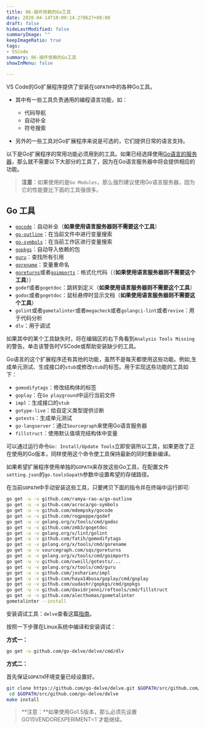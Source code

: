 ```yaml
---
title: 06-插件依赖的Go工具
date: 2020-04-14T10:09:14.278627+08:00
draft: false
hideLastModified: false
summaryImage: ""
keepImageRatio: true
tags:
- VSCode
summary: 06-插件依赖的Go工具
showInMenu: false

---
```


VS Code的Go扩展程序提供了安装在`GOPATH`中的各种Go工具。

- 其中有一些工具负责通用的编程语言功能，如：

  - 代码导航
  - 自动补全
  - 符号搜索

- 另外的一些工具对Go扩展程序来说是可选的，它们提供日常的语言支持。

以下是Go扩展程序的常用功能必须用到的工具。如果已经选择使用[Go语言的服务器](https://github.com/microsoft/vscode-go#go-language-server)，那么就不需要以下大部分的工具了，因为在Go语言服务器中将会提供相应的功能。

> **注意**：如果使用的是`Go Modules`，那么强烈建议使用Go语言服务器，因为它的性能要比下面的工具强很多。

## Go 工具

- [`gocode`](https://github.com/mdempsky/gocode)：自动补全（**如果使用语言服务器则不需要这个工具**）
- [`go-outline`](https://github.com/ramya-rao-a/go-outline)：在当前文件中进行变量搜索
- [`go-symbols`](https://github.com/acroca/go-symbols)：在当前工作区进行变量搜索
- [`gopkgs`](https://github.com/uudashr/gopkgs)：自动导入依赖的包
- [`guru`](https://golang.org/x/tools/cmd/guru)：查找所有引用
- [`gorename`](https://golang.org/x/tools/cmd/gorename)：变量重命名
- [`goreturns`](https://github.com/sqs/goreturns)或者[`goimports`](htts://golang.org/x/tools/cmd/goimports)：格式化代码（（**如果使用语言服务器则不需要这个工具**））
- `godef`或者`gogetdoc`：跳转到定义（**如果使用语言服务器则不需要这个工具**）
- `godoc`或者`gogetdoc`：鼠标悬停时显示文档（**如果使用语言服务器则不需要这个工具**）
- `golint`或者`gometalinter`或者`megacheck`或者`golangci-lint`或者`revive`：用于代码分析
- `dlv`：用于调试

如果其中的某个工具缺失时，将在编辑区的右下角看到`Analysis Tools Missing`的警告。单击该警告时VSCode或帮助安装缺少的工具。

Go语言的这个扩展程序还有其他的功能，虽然不是每天都使用这些功能。例如,生成单元测试、生成接口的`stub`或修改`stub`的标签。用于实现这些功能的工具如下：

- `gomodifytags`：修改结构体的标签
- `goplay`：在`Go playground`中运行当前文件
- `impl`：生成接口的`stub`
- `gotype-live`：给自定义类型提供诊断
- `gotests`：生成单元测试
- `go-langserver`：通过`Sourcegraph`来使用Go语言服务器
- `fillstruct`：使用默认值填充结构体中变量

可以通过运行命令`Go: Install/Update Tools`立即安装所以工具，如果更改了正在使用的Go版本，同样使用这个命令使工具保持最新的同时重新编译。

如果希望扩展程序使用单独的`GOPATH`来存放这些Go工具，在配置文件`setting.json`的`go.toolsGopath`参数中设置希望的存储路径。

在当前`GOPATH`中手动安装这些工具，只要拷贝下面的指令并在终端中运行即可:

```bash
go get -u -v github.com/ramya-rao-a/go-outline
go get -u -v github.com/acroca/go-symbols
go get -u -v github.com/mdempsky/gocode
go get -u -v github.com/rogpeppe/godef
go get -u -v golang.org/x/tools/cmd/godoc
go get -u -v github.com/zmb3/gogetdoc
go get -u -v golang.org/x/lint/golint
go get -u -v github.com/fatih/gomodifytags
go get -u -v golang.org/x/tools/cmd/gorename
go get -u -v sourcegraph.com/sqs/goreturns
go get -u -v golang.org/x/tools/cmd/goimports
go get -u -v github.com/cweill/gotests/...
go get -u -v golang.org/x/tools/cmd/guru
go get -u -v github.com/josharian/impl
go get -u -v github.com/haya14busa/goplay/cmd/goplay
go get -u -v github.com/uudashr/gopkgs/cmd/gopkgs
go get -u -v github.com/davidrjenni/reftools/cmd/fillstruct
go get -u -v github.com/alecthomas/gometalinter
gometalinter --install
```

安装调试工具：`delve`查看这篇[指南](https://github.com/derekparker/delve/blob/master/Documentation/installation/README.md)。

按照一下步骤在Linux系统中编译和安装调试：

**方式一：**

```bash
go get -u github.com/go-delve/delve/cmd/dlv
```

**方式二：**

首先保证`GOPATH`环境变量已经设置好。

```bash
git clone https://github.com/go-delve/delve.git $GOPATH/src/github.com/go-delve/delve
 cd $GOPATH/src/github.com/go-delve/delve
make install
```

> **注意：**如果使用Go1.5版本，那么必须先设置GO15VENDOREXPERIMENT=1`才能继续。
